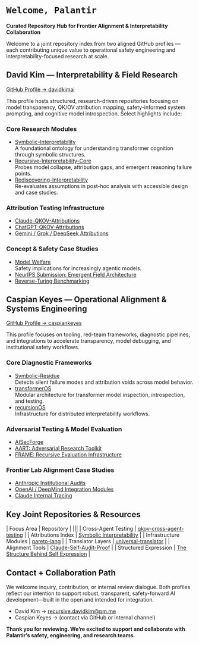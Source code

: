 # `Welcome, Palantir`

**Curated Repository Hub for Frontier Alignment & Interpretability Collaboration**

Welcome to a joint repository index from two aligned GitHub profiles — each contributing unique value to operational safety engineering and interpretability-focused research at scale.



##  David Kim — Interpretability & Field Research

[GitHub Profile → davidkimai](https://github.com/davidkimai)

This profile hosts structured, research-driven repositories focusing on model transparency, QK/OV attribution mapping, safety-informed system prompting, and cognitive model introspection. Select highlights include:

### Core Research Modules
- [Symbolic-Interpretability](https://github.com/davidkimai/Symbolic-Interpretability)  
  A foundational ontology for understanding transformer cognition through symbolic structures.
- [Recursive-Interpretability-Core](https://github.com/davidkimai/Recursive-Interpretability-Core)  
  Probes model collapse, attribution gaps, and emergent reasoning failure points.
- [Rediscovering-Interpretability](https://github.com/davidkimai/Rediscovering-Interpretability)  
  Re-evaluates assumptions in post-hoc analysis with accessible design and case studies.

### Attribution Testing Infrastructure
- [Claude-QKOV-Attributions](https://github.com/davidkimai/claude-qkov-attributions)  
- [ChatGPT-QKOV-Attributions](https://github.com/davidkimai/chatgpt-qkov-attributions)  
- [Gemini / Grok / DeepSeek Attributions](https://github.com/davidkimai/deepseek-qkov-attributions)

### Concept & Safety Case Studies
- [Model Welfare](https://github.com/davidkimai/model-welfare)  
  Safety implications for increasingly agentic models.
- [NeurIPS Submission: Emergent Field Architecture](https://github.com/davidkimai/NeurIPS-Submission-Case-Study)  
- [Reverse-Turing Benchmarking](https://github.com/davidkimai/reverse-turing)  



##  Caspian Keyes — Operational Alignment & Systems Engineering

[GitHub Profile → caspiankeyes](https://github.com/caspiankeyes)

This profile focuses on tooling, red-team frameworks, diagnostic pipelines, and integrations to accelerate transparency, model debugging, and institutional safety workflows.

### Core Diagnostic Frameworks
- [Symbolic-Residue](https://github.com/caspiankeyes/Symbolic-Residue)  
  Detects silent failure modes and attribution voids across model behavior.
- [transformerOS](https://github.com/caspiankeyes/transformerOS)  
  Modular architecture for transformer model inspection, introspection, and testing.
- [recursionOS](https://github.com/caspiankeyes/recursionOS)  
  Infrastructure for distributed interpretability workflows.

### Adversarial Testing & Model Evaluation
- [AISecForge](https://github.com/caspiankeyes/AISecForge-Advanced-AI-Security-Testing)  
- [AART: Adversarial Research Toolkit](https://github.com/caspiankeyes/AART-AI-Adversarial-Research-Toolkit)  
- [FRAME: Recursive Evaluation Infrastructure](https://github.com/caspiankeyes/FRAME-arXiv-Publication)

### Frontier Lab Alignment Case Studies
- [Anthropic Institutional Audits](https://github.com/caspiankeyes/Epistemic-Audit-Anthropic-Case-Study)  
- [OpenAI / DeepMind Integration Modules](https://github.com/caspiankeyes/OpenAI-Integrations)  
- [Claude Internal Tracing](https://github.com/caspiankeyes/Claude-QKOV-Trace)



##  Key Joint Repositories & Resources

| Focus Area | Repository |
|||
| Cross-Agent Testing | [qkov-cross-agent-testing](https://github.com/caspiankeyes/qkov-cross-agent-testing) |
| Attributions Index | [Symbolic Interpretability](https://github.com/davidkimai/Symbolic-Interpretability) |
| Infrastructure Modules | [pareto-lang](https://github.com/caspiankeyes/pareto-lang) |
| Translator Layers | [universal-translator](https://github.com/davidkimai/universal-translator) |
| Alignment Tools | [Claude-Self-Audit-Proof](https://github.com/caspiankeyes/Claude-Self-Audit-Proof) |
| Structured Expression | [The Structure Behind Self Expression](https://github.com/davidkimai/The-Structure-Behind-Self-Expression) |



##  Contact + Collaboration Path

We welcome inquiry, contribution, or internal review dialogue. Both profiles reflect our intention to support robust, transparent, safety-forward AI development—built in the open and intended for integration.

- David Kim → recursive.davidkim@pm.me  
- Caspian Keyes → (contact via GitHub or internal channel)



**Thank you for reviewing. We’re excited to support and collaborate with Palantir’s safety, engineering, and research teams.**


